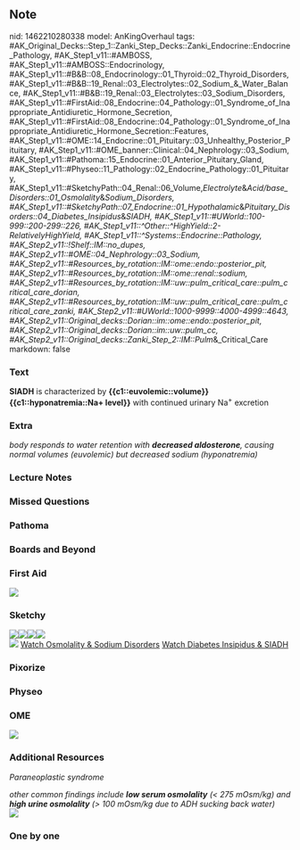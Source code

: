 ## Note
nid: 1462210280338
model: AnKingOverhaul
tags: #AK_Original_Decks::Step_1::Zanki_Step_Decks::Zanki_Endocrine::Endocrine_Pathology, #AK_Step1_v11::#AMBOSS, #AK_Step1_v11::#AMBOSS::Endocrinology, #AK_Step1_v11::#B&B::08_Endocrinology::01_Thyroid::02_Thyroid_Disorders, #AK_Step1_v11::#B&B::19_Renal::03_Electrolytes::02_Sodium_&_Water_Balance, #AK_Step1_v11::#B&B::19_Renal::03_Electrolytes::03_Sodium_Disorders, #AK_Step1_v11::#FirstAid::08_Endocrine::04_Pathology::01_Syndrome_of_Inappropriate_Antidiuretic_Hormone_Secretion, #AK_Step1_v11::#FirstAid::08_Endocrine::04_Pathology::01_Syndrome_of_Inappropriate_Antidiuretic_Hormone_Secretion::Features, #AK_Step1_v11::#OME::14_Endocrine::01_Pituitary::03_Unhealthy_Posterior_Pituitary, #AK_Step1_v11::#OME_banner::Clinical::04_Nephrology::03_Sodium, #AK_Step1_v11::#Pathoma::15_Endocrine::01_Anterior_Pituitary_Gland, #AK_Step1_v11::#Physeo::11_Pathology::02_Endocrine_Pathology::01_Pituitary, #AK_Step1_v11::#SketchyPath::04_Renal::06_Volume,_Electrolyte_&_Acid/base_Disorders::01_Osmolality_&_Sodium_Disorders, #AK_Step1_v11::#SketchyPath::07_Endocrine::01_Hypothalamic_&_Pituitary_Disorders::04_Diabetes_Insipidus_&_SIADH, #AK_Step1_v11::#UWorld::100-999::200-299::226, #AK_Step1_v11::^Other::^HighYield::2-RelativelyHighYield, #AK_Step1_v11::^Systems::Endocrine::Pathology, #AK_Step2_v11::!Shelf::IM::no_dupes, #AK_Step2_v11::#OME::04_Nephrology::03_Sodium, #AK_Step2_v11::#Resources_by_rotation::IM::ome::endo::posterior_pit, #AK_Step2_v11::#Resources_by_rotation::IM::ome::renal::sodium, #AK_Step2_v11::#Resources_by_rotation::IM::uw::pulm_critical_care::pulm_critical_care_dorian, #AK_Step2_v11::#Resources_by_rotation::IM::uw::pulm_critical_care::pulm_critical_care_zanki, #AK_Step2_v11::#UWorld::1000-9999::4000-4999::4643, #AK_Step2_v11::Original_decks::Dorian::im::ome::endo::posterior_pit, #AK_Step2_v11::Original_decks::Dorian::im::uw::pulm_cc, #AK_Step2_v11::Original_decks::Zanki_Step_2::IM::Pulm_&_Critical_Care
markdown: false

### Text
<div>
  <b>SIADH</b> is characterized by <b>{{c1::euvolemic::volume}}</b>
  <b>{{c1::hyponatremia::Na+ level}}</b> with continued urinary
  Na<sup>+</sup> excretion
</div>

### Extra
<i>body responds to water retention with <b>decreased
aldosterone</b>, causing normal volumes (euvolemic) but decreased
sodium (hyponatremia)</i>

### Lecture Notes


### Missed Questions


### Pathoma


### Boards and Beyond


### First Aid
<img src="tmpdPxUK4.png">

### Sketchy
<div><img src=
"Screen%20Shot%202020-03-21%20at%2011.27.31%20PM.JPG"><img src=
"Screen%20Shot%202020-03-21%20at%2011.27.22%20PM.JPG"><img src=
"Screen%20Shot%202019-11-17%20at%206.43.44%20PM.png"><img src=
"Screen%20Shot%202019-11-17%20at%206.44.39%20PM.png"></div><img src="tmpMz6JXg_1566160514431.png">
<a href=
"https://dashboard.sketchy.com/study/medical/courses/medical-pathophysiology/units/medical-pathophysiology-renal/videos/medical-pathophysiology-renal-volume-electrolyte-and-acidbase-disorders-osmolality-and-sodium-disorders?utm_source=anki&utm_medium=partnership&utm_campaign=february_update&utm_content=medical">
Watch Osmolality & Sodium Disorders</a> <a href=
"https://dashboard.sketchy.com/study/medical/courses/medical-pathophysiology/units/medical-pathophysiology-renal/videos/medical-pathophysiology-renal-volume-electrolyte-and-acidbase-disorders-osmolality-and-sodium-disorders?utm_source=anki&utm_medium=partnership&utm_campaign=february_update&utm_content=medical">
Watch Diabetes Insipidus & SIADH</a>

### Pixorize


### Physeo


### OME
<div class="ome-widget">
  <a href=
  "https://onlinemeded.org/spa/nephrology/sodium/acquire?ref=anki"><img src="_OME_AnkiFlashcards_Lesson_4.png"></a>
</div>

### Additional Resources
<i>Paraneoplastic syndrome</i>
<div>
  <i>other common findings include <b>low serum osmolality</b>
  (< 275 mOsm/kg) and <b>high urine osmolality</b> (> 100
  mOsm/kg due to ADH sucking back water)</i>
  <div>
    <div>
      <i><img src="siadh_1358629116483.png" class="resizer"></i>
    </div>
  </div>
</div>

### One by one

